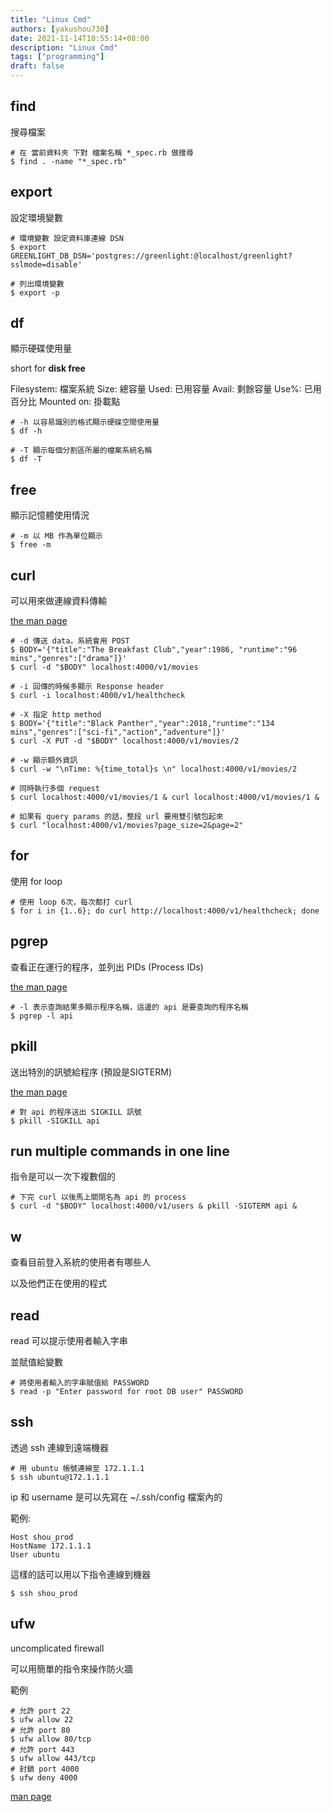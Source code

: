 ```yaml
---
title: "Linux Cmd"
authors: [yakushou730]
date: 2021-11-14T10:55:14+08:00
description: "Linux Cmd"
tags: ["programming"]
draft: false
---
```


## find

搜尋檔案

```shell
# 在 當前資料夾 下對 檔案名稱 *_spec.rb 做搜尋 
$ find . -name "*_spec.rb"
```

## export

設定環境變數

```shell
# 環境變數 設定資料庫連線 DSN
$ export GREENLIGHT_DB_DSN='postgres://greenlight:@localhost/greenlight?sslmode=disable'

# 列出環境變數
$ export -p
```

## df

顯示硬碟使用量

short for **disk free**

Filesystem: 檔案系統
Size: 總容量
Used: 已用容量
Avail: 剩餘容量
Use%: 已用百分比
Mounted on: 掛載點

```shell
# -h 以容易識別的格式顯示硬碟空間使用量
$ df -h

# -T 顯示每個分割區所屬的檔案系統名稱
$ df -T
```

## free

顯示記憶體使用情況

```shell
# -m 以 MB 作為單位顯示
$ free -m
```

## curl
可以用來做連線資料傳輸

[the man page](https://curl.se/docs/manpage.html)

```shell
# -d 傳送 data，系統會用 POST
$ BODY='{"title":"The Breakfast Club","year":1986, "runtime":"96 mins","genres":["drama"]}'
$ curl -d "$BODY" localhost:4000/v1/movies

# -i 回傳的時候多顯示 Response header
$ curl -i localhost:4000/v1/healthcheck 

# -X 指定 http method
$ BODY='{"title":"Black Panther","year":2018,"runtime":"134 mins","genres":["sci-fi","action","adventure"]}'
$ curl -X PUT -d "$BODY" localhost:4000/v1/movies/2

# -w 顯示額外資訊
$ curl -w "\nTime: %{time_total}s \n" localhost:4000/v1/movies/2

# 同時執行多個 request
$ curl localhost:4000/v1/movies/1 & curl localhost:4000/v1/movies/1 &

# 如果有 query params 的話，整段 url 要用雙引號包起來
$ curl "localhost:4000/v1/movies?page_size=2&page=2"
```

## for

使用 for loop

```shell
# 使用 loop 6次，每次都打 curl
$ for i in {1..6}; do curl http://localhost:4000/v1/healthcheck; done
```

## pgrep

查看正在運行的程序，並列出 PIDs (Process IDs)

[the man page](https://linux.die.net/man/1/pgrep)

```shell
# -l 表示查詢結果多顯示程序名稱，這邊的 api 是要查詢的程序名稱
$ pgrep -l api
```

## pkill

送出特別的訊號給程序 (預設是SIGTERM)

[the man page](https://linux.die.net/man/1/pkill)

```shell
# 對 api 的程序送出 SIGKILL 訊號
$ pkill -SIGKILL api
```

## run multiple commands in one line

指令是可以一次下複數個的

```shell
# 下完 curl 以後馬上關閉名為 api 的 process
$ curl -d "$BODY" localhost:4000/v1/users & pkill -SIGTERM api &
```

## w

查看目前登入系統的使用者有哪些人

以及他們正在使用的程式

## read

read 可以提示使用者輸入字串

並賦值給變數

```shell
# 將使用者輸入的字串賦值給 PASSWORD
$ read -p "Enter password for root DB user" PASSWORD
```

## ssh

透過 ssh 連線到遠端機器

```shell
# 用 ubuntu 帳號連線至 172.1.1.1
$ ssh ubuntu@172.1.1.1
```

ip 和 username 是可以先寫在 ~/.ssh/config 檔案內的

範例:
```shell
Host shou_prod
HostName 172.1.1.1
User ubuntu
```

這樣的話可以用以下指令連線到機器

```shell
$ ssh shou_prod
```

## ufw

uncomplicated firewall

可以用簡單的指令來操作防火牆

範例

```shell
# 允許 port 22
$ ufw allow 22
# 允許 port 80
$ ufw allow 80/tcp
# 允許 port 443
$ ufw allow 443/tcp
# 封鎖 port 4000
$ ufw deny 4000
```

[man page](http://manpages.ubuntu.com/manpages/bionic/man8/ufw.8.html)

